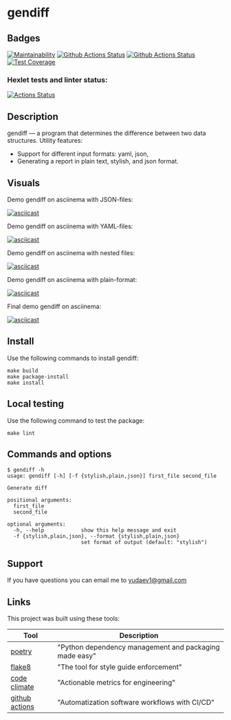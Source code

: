 # gendiff

## Badges
[![Maintainability](https://api.codeclimate.com/v1/badges/a99a88d28ad37a79dbf6/maintainability)](https://codeclimate.com/github/sound-round/python-project-lvl2/maintainability)
[![Github Actions Status](https://github.com/sound-round/python-project-lvl2/workflows/linter/badge.svg)](https://github.com/sound-round/python-project-lvl2/actions)
[![Github Actions Status](https://github.com/sound-round/python-project-lvl2/workflows/tests/badge.svg)](https://github.com/sound-round/python-project-lvl2/actions)
[![Test Coverage](https://api.codeclimate.com/v1/badges/aca4a90a1b44065aa4cb/test_coverage)](https://codeclimate.com/github/sound-round/python-project-lvl2/test_coverage)

### Hexlet tests and linter status:
[![Actions Status](https://github.com/sound-round/python-project-lvl2/workflows/hexlet-check/badge.svg)](https://github.com/sound-round/python-project-lvl2/actions)

## Description
gendiff — a program that determines the difference between two data structures.
Utility features:

- Support for different input formats: yaml, json,
- Generating a report in plain text, stylish, and json format.

## Visuals

Demo gendiff on asciinema with JSON-files: 

[![asciicast](https://asciinema.org/a/9I8ZsgT8LnxECxJzBEfwrWTr4.svg)](https://asciinema.org/a/9I8ZsgT8LnxECxJzBEfwrWTr4)

Demo gendiff on asciinema with YAML-files: 

[![asciicast](https://asciinema.org/a/rsDtBpFh0TFutligAmkCXZYFJ.svg)](https://asciinema.org/a/rsDtBpFh0TFutligAmkCXZYFJ)

Demo gendiff on asciinema with nested files: 

[![asciicast](https://asciinema.org/a/OsQSqcoERvqMoo49nPH0iRX8M.svg)](https://asciinema.org/a/OsQSqcoERvqMoo49nPH0iRX8M)

Demo gendiff on asciinema with plain-format:

[![asciicast](https://asciinema.org/a/b8a9A5jvxQRiX0jNMAQJF0Xjq.svg)](https://asciinema.org/a/b8a9A5jvxQRiX0jNMAQJF0Xjq)

Final demo gendiff on asciinema: 

[![asciicast](https://asciinema.org/a/H7B6zgyNqVCS78oPnfzfe6nX3.svg)](https://asciinema.org/a/H7B6zgyNqVCS78oPnfzfe6nX3)


## Install
Use the following commands to install gendiff:
```
make build
make package-install
make install
```

## Local testing
Use the following command to test the package:
```
make lint
```

## Commands and options
```
$ gendiff -h   
usage: gendiff [-h] [-f {stylish,plain,json}] first_file second_file

Generate diff

positional arguments:
  first_file
  second_file

optional arguments:
  -h, --help            show this help message and exit
  -f {stylish,plain,json}, --format {stylish,plain,json}
                        set format of output (default: "stylish") 
```

## Support
If you have questions you can email me to yudaev1@gmail.com

## Links
This project was built using these tools:

| Tool                                                                        | Description                                             |
|-----------------------------------------------------------------------------|---------------------------------------------------------|
| [poetry](https://poetry.eustace.io/)                                        | "Python dependency management and packaging made easy"  |
| [flake8](https://flake8.pycqa.org/en/latest/)                               | "The tool for style guide enforcement"                  |
| [code climate](https://codeclimate.com/)                                    | "Actionable metrics for engineering"                    |
| [github actions](https://github.com/features/actions)                       | "Automatization software workflows with  CI/CD"          |

